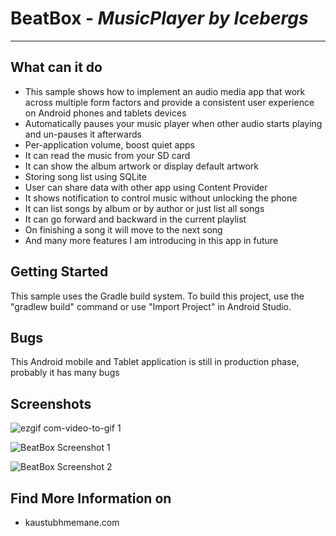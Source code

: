 # BeatBox - *MusicPlayer by Icebergs*
-----------------------

**What can it do**
--------------
 - This sample shows how to implement an audio media app that work across multiple form factors and provide a consistent user experience on Android phones and tablets devices
 - Automatically pauses your music player when other audio starts playing and un-pauses it afterwards
 - Per-application volume, boost quiet apps
 - It can read the music from your SD card
 - It can show the album artwork or display default artwork
 - Storing song list using SQLite
 - User can share data with other app using Content Provider
 - It shows notification to control music without unlocking the phone
 - It can list songs by album or by author or just list all songs
 - It can go forward and backward in the current playlist
 - On finishing a song it will move to the next song
 - And many more features I am introducing in this app in future

**Getting Started**
-------------------
This sample uses the Gradle build system. To build this project, use the "gradlew build" command or use "Import Project" in Android Studio.

**Bugs**
----
This Android mobile and Tablet application is still in production    phase, probably it has many bugs

**Screenshots**
---------------


![ezgif com-video-to-gif 1](https://user-images.githubusercontent.com/25395705/31052281-5d992eac-a64e-11e7-91dd-60075054c4d5.gif)

![BeatBox Screenshot 1](https://user-images.githubusercontent.com/25395705/30889889-6e015440-a2f7-11e7-80b3-6bab4ac46283.jpg)

![BeatBox Screenshot 2](https://user-images.githubusercontent.com/25395705/30889860-2d7fa37c-a2f7-11e7-8046-d1f6014163ca.jpg)






**Find More Information on**
------------------------

 - kaustubhmemane.com

